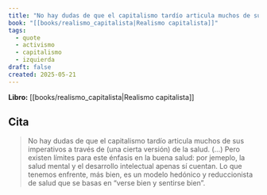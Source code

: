 ```yaml
---
title: "No hay dudas de que el capitalismo tardío articula muchos de sus imperativos a t..."
book: "[[books/realismo_capitalista|Realismo capitalista]]"
tags:
  - quote
  - activismo
  - capitalismo
  - izquierda
draft: false
created: 2025-05-21
---
```


**Libro:** [[books/realismo_capitalista|Realismo capitalista]]

## Cita
> No hay dudas de que el capitalismo tardío articula muchos de sus imperativos a través de (una cierta versión) de la salud. (…) Pero existen límites para este énfasis en la buena salud: por jemeplo, la salud mental y el desarrollo intelectual apenas sí cuentan. Lo que tenemos enfrente, más bien, es un modelo hedónico y reduccionista de salud que se basas en “verse bien y sentirse bien”.
